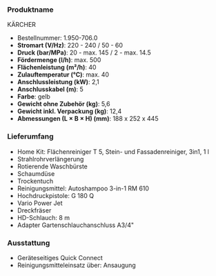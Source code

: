 ### Produktname
KÄRCHER
- Bestellnummer: 1.950-706.0 
- **Stromart (V/Hz)**: 220 - 240 / 50 - 60
- **Druck (bar/MPa)**: 20 - max. 145 / 2 - max. 14.5 
- **Fördermenge (l/h)**: max. 500
- **Flächenleistung (m²/h)**: 40
- **Zulauftemperatur (°C)**: max. 40
- **Anschlussleistung (kW)**: 2,1
- **Anschlusskabel (m)**: 5
- **Farbe**: gelb
- **Gewicht ohne Zubehör (kg)**: 5,6
- **Gewicht inkl. Verpackung (kg)**: 12,4
- **Abmessungen (L × B × H) (mm)**: 188 x 252 x 445 
### Lieferumfang

- Home Kit: Flächenreiniger T 5, Stein- und Fassadenreiniger, 3in1, 1 l
- Strahlrohrverlängerung
- Rotierende Waschbürste
- Schaumdüse
- Trockentuch
- Reinigungsmittel: Autoshampoo 3-in-1 RM 610
- Hochdruckpistole: G 180 Q
- Vario Power Jet
- Dreckfräser
- HD-Schlauch: 8 m
- Adapter Gartenschlauchanschluss A3/4" 

### Ausstattung

- Geräteseitiges Quick Connect
- Reinigungsmittel­einsatz über: Ansaugung
